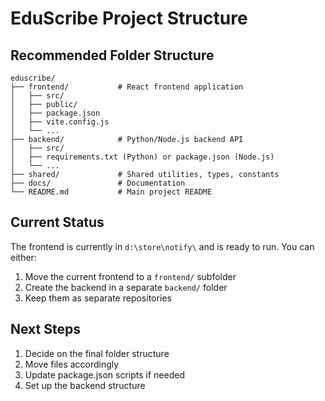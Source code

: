 # EduScribe Project Structure

## Recommended Folder Structure

```
eduscribe/
├── frontend/           # React frontend application
│   ├── src/
│   ├── public/
│   ├── package.json
│   ├── vite.config.js
│   └── ...
├── backend/            # Python/Node.js backend API
│   ├── src/
│   ├── requirements.txt (Python) or package.json (Node.js)
│   └── ...
├── shared/             # Shared utilities, types, constants
├── docs/               # Documentation
└── README.md           # Main project README
```

## Current Status

The frontend is currently in `d:\store\notify\` and is ready to run.
You can either:
1. Move the current frontend to a `frontend/` subfolder
2. Create the backend in a separate `backend/` folder
3. Keep them as separate repositories

## Next Steps

1. Decide on the final folder structure
2. Move files accordingly
3. Update package.json scripts if needed
4. Set up the backend structure
